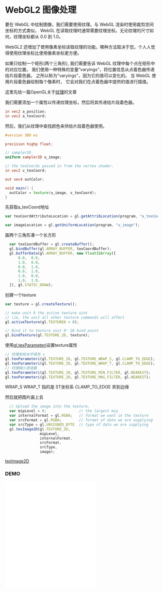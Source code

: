 # WebGL2 图像处理

要在 WebGL 中绘制图像，我们需要使用纹理。与 WebGL 渲染时使用裁剪空间坐标的方式类似， WebGL 在读取纹理时通常需要纹理坐标。无论纹理的尺寸如何，纹理坐标都从 0.0 到 1.0。

WebGL2 还增加了使用像素坐标读取纹理的功能。哪种方法取决于您。个人人觉得使用纹理坐标比使用像素坐标更方便。

如果只绘制一个矩形(两个三角形), 我们需要告诉 WebGL 纹理中每个点在矩形中的对应位置。 我们使用一种特殊的变量“varyings”，将位置信息从点着色器传递给片段着色器。 之所以称为"varyings"，因为它的值可以变化的。 当 WebGL 使用片段着色器绘制每个像素时， 它会对我们在点着色器中提供的值进行插值。


这里先给一篇OpenGL关于[纹理](https://learnopengl-cn.readthedocs.io/zh/latest/01%20Getting%20started/06%20Textures/)的文章


我们需要添加一个属性以传递纹理坐标，然后将其传递给片段着色器。

```glsl
in vec2 a_position;
in vec2 a_texCoord;

```

然后，我们从纹理中查找颜色来供给片段着色器使用。

```glsl
#version 300 es

precision highp float;

// sampler2D
uniform sampler2D u_image;

// the texCoords passed in from the vertex shader.
in vec2 v_texCoord;

out vec4 outColor;

void main() {
  outColor = texture(u_image, v_texCoord);
}
```

先获取a_texCoord地址

```javascript
var texCoordAttributeLocation = gl.getAttribLocation(program, "a_texCoord");

var imageLocation = gl.getUniformLocation(program, "u_image");
```

画两个三角形凑一个长方形
```javascript
  var texCoordBuffer = gl.createBuffer();
  gl.bindBuffer(gl.ARRAY_BUFFER, texCoordBuffer);
  gl.bufferData(gl.ARRAY_BUFFER, new Float32Array([
      0.0,  0.0,
      1.0,  0.0,
      0.0,  1.0,
      0.0,  1.0,
      1.0,  0.0,
      1.0,  1.0,
  ]), gl.STATIC_DRAW);
```

创建一个texture
```javascript
var texture = gl.createTexture();

// make unit 0 the active texture uint
// (ie, the unit all other texture commands will affect
gl.activeTexture(gl.TEXTURE0 + 0);

// Bind it to texture unit 0' 2D bind point
gl.bindTexture(gl.TEXTURE_2D, texture);
```

使用[gl.texParameteri](https://developer.mozilla.org/zh-CN/docs/Web/API/WebGLRenderingContext/texParameter)设置texture属性


```javascript
// 纹理坐标水平填充 s
gl.texParameteri(gl.TEXTURE_2D, gl.TEXTURE_WRAP_S, gl.CLAMP_TO_EDGE);
gl.texParameteri(gl.TEXTURE_2D, gl.TEXTURE_WRAP_T, gl.CLAMP_TO_EDGE);
// 纹理缩小滤波器
gl.texParameteri(gl.TEXTURE_2D, gl.TEXTURE_MIN_FILTER, gl.NEAREST);
gl.texParameteri(gl.TEXTURE_2D, gl.TEXTURE_MAG_FILTER, gl.NEAREST);
```
WRAP_S WRAP_T 指的是 ST坐标系
CLAMP_TO_EDGE 夹到边缘

然后就把图片画上去

```javascript
  // Upload the image into the texture.
  var mipLevel = 0;               // the largest mip
  var internalFormat = gl.RGBA;   // format we want in the texture
  var srcFormat = gl.RGBA;        // format of data we are supplying
  var srcType = gl.UNSIGNED_BYTE  // type of data we are supplying
  gl.texImage2D(gl.TEXTURE_2D,
                mipLevel,
                internalFormat,
                srcFormat,
                srcType,
                image);
```

[texImage2D](https://developer.mozilla.org/zh-CN/docs/Web/API/WebGLRenderingContext/texImage2D)

### DEMO

<iframe class="a-iframe" 
style="height: 350px;"
 src="/webgl2/demos/s3.1.html" frameborder="0" />

## OpenGL顶点坐标与纹理坐标

其实在刚才的绘图中我们不仅使用之前画图的定点坐标 还使用了纹理坐标概念

[这里有一篇不错的文章]( https://www.jianshu.com/p/355137fa2817)


## 那么OPENGL纹理是什么意思

[可以先看看这里面的](https://learnopengl-cn.readthedocs.io/zh/latest/01%20Getting%20started/06%20Textures/)

对第一个DEMO稍加修改 改成类似background-repeat的样式
### DEMO

<iframe class="a-iframe" 
style="height: 350px;"
 src="/webgl2/demos/s3.2.html" frameborder="0" />

